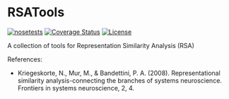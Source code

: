 # RSATools

[![nosetests](https://github.com/nigroup/rsatools/actions/workflows/nosetests.yml/badge.svg)](https://github.com/nigroup/rsatools/actions/workflows/nosetests.yml)
[![Coverage Status](https://coveralls.io/repos/github/nigroup/rsatools/badge.svg?branch=master)](https://coveralls.io/github/nigroup/rsatools?branch=master)
[![License](https://img.shields.io/badge/license-BSD-blue.svg)](LICENSE)

A collection of tools for Representation Similarity Analysis (RSA)

References:
  * Kriegeskorte, N., Mur, M., & Bandettini, P. A. (2008). Representational similarity analysis-connecting the branches of systems neuroscience. Frontiers in systems neuroscience, 2, 4.

